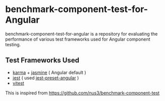 # benchmark-component-test-for-Angular

benchmark-component-test-for-angular is a repository for evaluating the performance of various test frameworks used for Angular component testing.

## Test Frameworks Used

- [karma](https://karma-runner.github.io/) + [jasmine](https://jasmine.github.io/) ( Angular default )
- [jest](https://jestjs.io/) ( used [jest-preset-angular](https://thymikee.github.io/jest-preset-angular/) )
- [vitest](https://vitest.dev/)

This is inspired from https://github.com/nus3/benchmark-component-test

